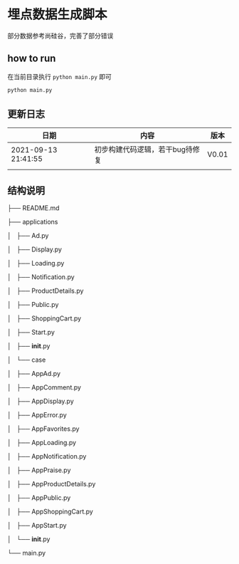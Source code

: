 # 埋点数据生成脚本
部分数据参考尚硅谷，完善了部分错误

## how to run

在当前目录执行 `python main.py` 即可

```bash
python main.py
```

## 更新日志

| 日期                | 内容                            | 版本  |
| ------------------- | ------------------------------- | ----- |
| 2021-09-13 21:41:55 | 初步构建代码逻辑，若干bug待修复 | V0.01 |
|                     |                                 |       |



## 结构说明

├── README.md

├── applications

│   ├── Ad.py

│   ├── Display.py

│   ├── Loading.py

│   ├── Notification.py

│   ├── ProductDetails.py

│   ├── Public.py

│   ├── ShoppingCart.py

│   ├── Start.py

│   ├── __init__.py

│   └── case

│       ├── AppAd.py

│       ├── AppComment.py

│       ├── AppDisplay.py

│       ├── AppError.py

│       ├── AppFavorites.py

│       ├── AppLoading.py

│       ├── AppNotification.py

│       ├── AppPraise.py

│       ├── AppProductDetails.py

│       ├── AppPublic.py

│       ├── AppShoppingCart.py

│       ├── AppStart.py

│       └── __init__.py

└── main.py

